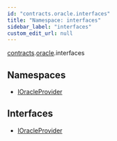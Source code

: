 ```yaml
---
id: "contracts.oracle.interfaces"
title: "Namespace: interfaces"
sidebar_label: "interfaces"
custom_edit_url: null
---
```


[contracts](contracts.md).[oracle](contracts.oracle.md).interfaces

## Namespaces

- [IOracleProvider](contracts.oracle.interfaces.IOracleProvider.md)

## Interfaces

- [IOracleProvider](../interfaces/contracts.oracle.interfaces.IOracleProvider-1.md)
